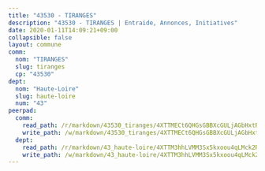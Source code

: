 ```yaml
---
title: "43530 - TIRANGES"
description: "43530 - TIRANGES | Entraide, Annonces, Initiatives"
date: 2020-01-11T14:09:21+09:00
collapsible: false
layout: commune
comm:
  nom: "TIRANGES"
  slug: tiranges
  cp: "43530"
dept:
  nom: "Haute-Loire"
  slug: haute-loire
  num: "43"
peerpad:
  comm:
    read_path: /r/markdown/43530_tiranges/4XTTMECt6QHGsGBBXcGULjAGbHxtRA28DckiWEC9DaBWMrbww
    write_path: /w/markdown/43530_tiranges/4XTTMECt6QHGsGBBXcGULjAGbHxtRA28DckiWEC9DaBWMrbww-K3TgTxbAiGRmhCe4Ry2rcj8gustqkNgc5caw3F9MRWTyRZGppaYm1NhYLJmAaC6yR8jDNPhc7Ts9JNCf3WnzECzUZntboZ4RCeYvoF7Db8FwJqB59urA3iJgRs5dU4kydvkbUqcV
  dept:
    read_path: /r/markdown/43_haute-loire/4XTTM3hhLVMM3Sx5kxoou4qLMck2RjGiJF8bjxPuKy3VyRdWX
    write_path: /w/markdown/43_haute-loire/4XTTM3hhLVMM3Sx5kxoou4qLMck2RjGiJF8bjxPuKy3VyRdWX-K3TgTnndWXCUw13Pw3gJoEo9qHUCGXZ4frH2coLZWWDcoWKo22cU2VNENpi117F5bi6bu3WHMPd2VTrETU2R5owQhCBrUQgvCKerk4NqeDhN66egG9mHY8CCfEckbCp9SecEdL6b
---
```


